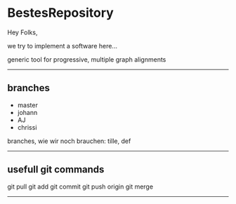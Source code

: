 # BestesRepository

Hey Folks,

we try to implement a software here... 

generic tool for progressive, multiple graph alignments

---

## branches
* master
* johann
* AJ
* chrissi

branches, wie wir noch brauchen: tille, def

---

## usefull git commands

git pull
git add
git commit
git push origin <yourBranch>
git merge 

---
